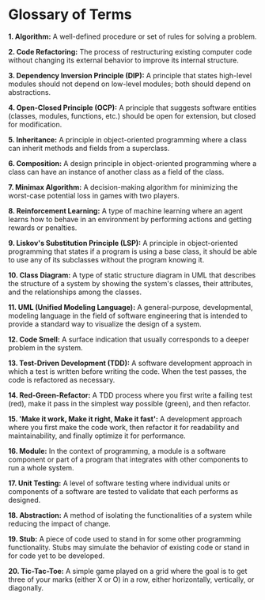# Glossary of Terms

**1. Algorithm:** A well-defined procedure or set of rules for solving a problem.

**2. Code Refactoring:** The process of restructuring existing computer code without changing its external behavior to improve its internal structure.

**3. Dependency Inversion Principle (DIP):** A principle that states high-level modules should not depend on low-level modules; both should depend on abstractions.

**4. Open-Closed Principle (OCP):** A principle that suggests software entities (classes, modules, functions, etc.) should be open for extension, but closed for modification.

**5. Inheritance:** A principle in object-oriented programming where a class can inherit methods and fields from a superclass.

**6. Composition:** A design principle in object-oriented programming where a class can have an instance of another class as a field of the class.

**7. Minimax Algorithm:** A decision-making algorithm for minimizing the worst-case potential loss in games with two players.

**8. Reinforcement Learning:** A type of machine learning where an agent learns how to behave in an environment by performing actions and getting rewards or penalties.

**9. Liskov's Substitution Principle (LSP):** A principle in object-oriented programming that states if a program is using a base class, it should be able to use any of its subclasses without the program knowing it.

**10. Class Diagram:** A type of static structure diagram in UML that describes the structure of a system by showing the system's classes, their attributes, and the relationships among the classes.

**11. UML (Unified Modeling Language):** A general-purpose, developmental, modeling language in the field of software engineering that is intended to provide a standard way to visualize the design of a system.

**12. Code Smell:** A surface indication that usually corresponds to a deeper problem in the system.

**13. Test-Driven Development (TDD):** A software development approach in which a test is written before writing the code. When the test passes, the code is refactored as necessary.

**14. Red-Green-Refactor:** A TDD process where you first write a failing test (red), make it pass in the simplest way possible (green), and then refactor.

**15. 'Make it work, Make it right, Make it fast':** A development approach where you first make the code work, then refactor it for readability and maintainability, and finally optimize it for performance.

**16. Module:** In the context of programming, a module is a software component or part of a program that integrates with other components to run a whole system.

**17. Unit Testing:** A level of software testing where individual units or components of a software are tested to validate that each performs as designed.

**18. Abstraction:** A method of isolating the functionalities of a system while reducing the impact of change.

**19. Stub:** A piece of code used to stand in for some other programming functionality. Stubs may simulate the behavior of existing code or stand in for code yet to be developed.

**20. Tic-Tac-Toe:** A simple game played on a grid where the goal is to get three of your marks (either X or O) in a row, either horizontally, vertically, or diagonally.
